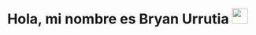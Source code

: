 <style>
    h1{
        background-color: "red";
    }
</style>

<h1 align="center">Hola, mi nombre es <span>Bryan Urrutia</span> <img
src="https://github.com/Bryan-Urrutia/Bryan-Urrutia/images/Hi.gif" height="32" />
</h1>

<!--
**Bryan-Urrutia/Bryan-Urrutia** is a ✨ _special_ ✨ repository because its `README.md` (this file) appears on your GitHub profile.

Here are some ideas to get you started:

- 🔭 I’m currently working on ...
- 🌱 I’m currently learning ...
- 👯 I’m looking to collaborate on ...
- 🤔 I’m looking for help with ...
- 💬 Ask me about ...
- 📫 How to reach me: ...
- 😄 Pronouns: ...
- ⚡ Fun fact: ...
-->
